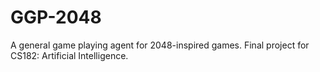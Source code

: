 # GGP-2048
A general game playing agent for 2048-inspired games. Final project for CS182: Artificial Intelligence.
